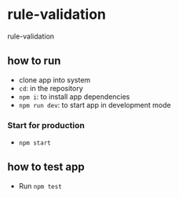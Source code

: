 # rule-validation
rule-validation

## how to run 
 - clone app into system
 - `cd`: in the repository
 - `npm i`: to install app dependencies
 - `npm run dev`:  to start app in development mode

 ### Start for production
  - `npm start`

 ## how to test app
  - Run `npm test` 
